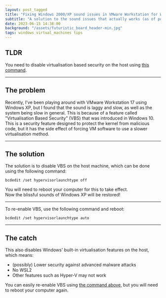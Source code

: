 ```yaml
---
layout: post_tagged
title: "Fixing Windows 2000/XP sound issues in VMware Workstation for Windows 10/11"
subtitle: "A solution to the sound issues that actually works (as of posting), no magic tools required!"
date: 2023-06-15 14:38:00
background: "/assets/futuristic_board_header-min.jpg"
tags: windows virtual_machines tips
---
```


## TLDR

You need to disable virtualisation based security on the host using [this command](#command).

---

## The problem

Recently, I've been playing around with VMware Workstation 17 using Windows XP, but I found that the sound is laggy and slow, as well as the system being slow in general. This is because of a feature called "Virtualisation Based Security" (VBS) that was introduced in Windows 10. This is a security feature designed to protect the kernel from malicious code, but it has the side effect of forcing VM software to use a slower virtualisation method.

---

## The solution

The solution is to disable VBS on the host machine, which can be done using the following command:

<a name="command"></a>

```shell
bcdedit /set hypervisorlaunchtype off
```

You will need to reboot your computer for this to take effect.<br />
Now the blissful sounds of Windows XP will be restored!

---

To re-enable VBS, use the following command and reboot:

<a name="revert-command"></a>

```shell
bcdedit /set hypervisorlaunchtype auto
```

---

## The catch

This also disables Windows' built-in virtualisation features on the host, which means:

- (possibly) Lower security against advanced malware attacks
- No WSL2
- Other features such as Hyper-V may not work

You can easily re-enable VBS using [the command above](#revert-command), but you will need to reboot your computer again.
